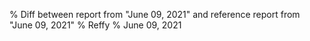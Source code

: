 % Diff between report from "June 09, 2021" and reference report from "June 09, 2021"
% Reffy
% June 09, 2021

